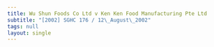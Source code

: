 ```yaml
---
title: Wu Shun Foods Co Ltd v Ken Ken Food Manufacturing Pte Ltd
subtitle: "[2002] SGHC 176 / 12\_August\_2002"
tags: null
layout: single
---
```


